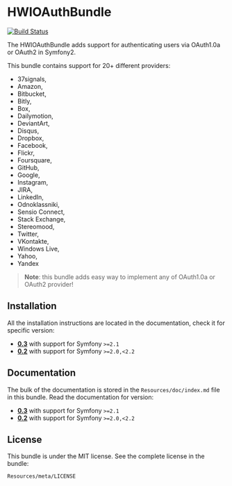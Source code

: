 HWIOAuthBundle
==============

[![Build Status](https://secure.travis-ci.org/hwi/HWIOAuthBundle.png?branch=master)](http://travis-ci.org/hwi/HWIOAuthBundle)

The HWIOAuthBundle adds support for authenticating users via OAuth1.0a or OAuth2 in Symfony2.

This bundle contains support for 20+ different providers:
* 37signals,
* Amazon,
* Bitbucket,
* Bitly,
* Box,
* Dailymotion,
* DeviantArt,
* Disqus,
* Dropbox,
* Facebook,
* Flickr,
* Foursquare,
* GitHub,
* Google,
* Instagram,
* JIRA,
* LinkedIn,
* Odnoklassniki,
* Sensio Connect,
* Stack Exchange,
* Stereomood,
* Twitter,
* VKontakte,
* Windows Live,
* Yahoo,
* Yandex

> __Note__: this bundle adds easy way to implement any of OAuth1.0a or OAuth2 provider!

Installation
------------

All the installation instructions are located in the documentation, check it for specific
version:

* [__0.3__](https://github.com/hwi/HWIOAuthBundle/blob/master/Resources/doc/1-setting_up_the_bundle.md) with support for Symfony `>=2.1`
* [__0.2__](https://github.com/hwi/HWIOAuthBundle/blob/0.2/Resources/doc/1-setting_up_the_bundle.md) with support for Symfony `>=2.0,<2.2`

Documentation
-------------

The bulk of the documentation is stored in the `Resources/doc/index.md`
file in this bundle. Read the documentation for version:

* [__0.3__](https://github.com/hwi/HWIOAuthBundle/blob/master/Resources/doc/index.md) with support for Symfony `>=2.1`
* [__0.2__](https://github.com/hwi/HWIOAuthBundle/blob/0.2/Resources/doc/index.md) with support for Symfony `>=2.0,<2.2`

License
-------

This bundle is under the MIT license. See the complete license in the bundle:

    Resources/meta/LICENSE
